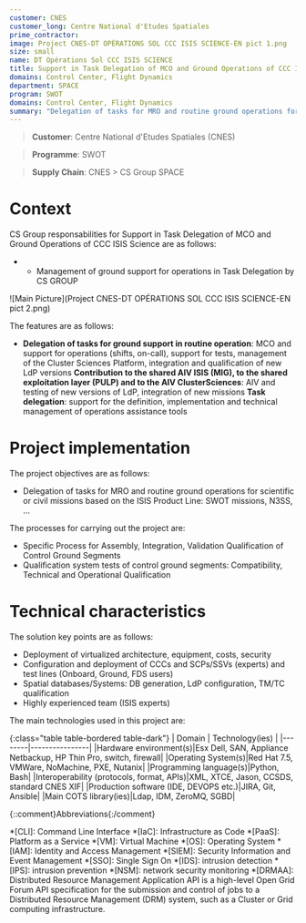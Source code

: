 ```yaml
---
customer: CNES
customer_long: Centre National d'Etudes Spatiales
prime_contractor: 
image: Project CNES-DT OPÉRATIONS SOL CCC ISIS SCIENCE-EN pict 1.png
size: small
name: DT Opérations Sol CCC ISIS SCIENCE
title: Support in Task Delegation of MCO and Ground Operations of CCC ISIS Science
domains: Control Center, Flight Dynamics
department: SPACE
program: SWOT
domains: Control Center, Flight Dynamics
summary: "Delegation of tasks for MRO and routine ground operations for scientific or civil missions based on the ISIS Product Line: SWOT missions, N3SS, ..."
---
```


> __Customer__\: Centre National d'Etudes Spatiales (CNES)

> __Programme__\: SWOT

> __Supply Chain__\: CNES >  CS Group SPACE


# Context


CS Group responsabilities for Support in Task Delegation of MCO and Ground Operations of CCC ISIS Science are as follows:
* * Management of ground support for operations in Task Delegation by CS GROUP

![Main Picture](Project CNES-DT OPÉRATIONS SOL CCC ISIS SCIENCE-EN pict 2.png)

The features are as follows:
* **Delegation of tasks for ground support in routine operation**: MCO and support for operations (shifts, on-call), support for tests, management of the Cluster Sciences Platform, integration and qualification of new LdP versions
	**Contribution to the shared AIV ISIS (MIG), to the shared exploitation layer (PULP) and to the AIV ClusterSciences**: AIV and testing of new versions of LdP, integration of new missions
	**Task delegation**: support for the definition, implementation and technical management of operations assistance tools

# Project implementation

The project objectives are as follows:
* Delegation of tasks for MRO and routine ground operations for scientific or civil missions based on the ISIS Product Line: SWOT missions, N3SS, ...

The processes for carrying out the project are:
* Specific Process for Assembly, Integration, Validation Qualification of Control Ground Segments
* Qualification system tests of control ground segments: Compatibility, Technical and Operational Qualification

# Technical characteristics

The solution key points are as follows:
* Deployment of virtualized architecture, equipment, costs, security
* Configuration and deployment of CCCs and SCPs/SSVs (experts) and test lines (Onboard, Ground, FDS users)
* Spatial databases/Systems: DB generation, LdP configuration, TM/TC qualification
* Highly experienced team (ISIS experts)



The main technologies used in this project are:

{:class="table table-bordered table-dark"}
| Domain | Technology(ies) |
|--------|----------------|
|Hardware environment(s)|Esx Dell, SAN, Appliance Netbackup, HP Thin Pro, switch, firewall|
|Operating System(s)|Red Hat 7.5, VMWare, NoMachine,  PXE, Nutanix|
|Programming language(s)|Python, Bash|
|Interoperability (protocols, format, APIs)|XML, XTCE, Jason, CCSDS, standard CNES XIF|
|Production software (IDE, DEVOPS etc.)|JIRA, Git, Ansible|
|Main COTS library(ies)|Ldap, IDM, ZeroMQ, SGBD|



{::comment}Abbreviations{:/comment}

*[CLI]: Command Line Interface
*[IaC]: Infrastructure as Code
*[PaaS]: Platform as a Service
*[VM]: Virtual Machine
*[OS]: Operating System
*[IAM]: Identity and Access Management
*[SIEM]: Security Information and Event Management
*[SSO]: Single Sign On
*[IDS]: intrusion detection
*[IPS]: intrusion prevention
*[NSM]: network security monitoring
*[DRMAA]: Distributed Resource Management Application API is a high-level Open Grid Forum API specification for the submission and control of jobs to a Distributed Resource Management (DRM) system, such as a Cluster or Grid computing infrastructure.
